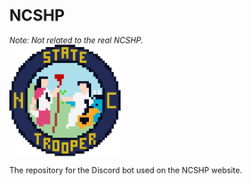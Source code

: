 # NCSHP

_Note: Not related to the real NCSHP._
<br>
<img src="public/ncshp.png" alt="The Roblox NCSHP logo. Not related to the real NCSHP." width="200" height="200"/>
<br>

The repository for the Discord bot used on the NCSHP website.
